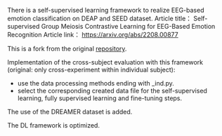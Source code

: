 There is a self-supervised learning framework to realize EEG-based emotion classification on DEAP and SEED dataset.
Article title： Self-supervised Group Meiosis Contrastive Learning for EEG-Based Emotion Recognition
Article link： https://arxiv.org/abs/2208.00877

This is a fork from the original [repository](https://github.com/kanhaoning/Self-supervised-group-meiosis-contrastive-learning-for-EEG-based-emotion-recognition).

Implementation of the cross-subject evaluation with this framework (original: only cross-experiment within individual subject):

- use the data processing methods ending with \_ind.py.
- select the corresponding created data file for the self-supervised learning, fully supervised learning and fine-tuning steps.

The use of the DREAMER dataset is added.

The DL framework is optimized.
